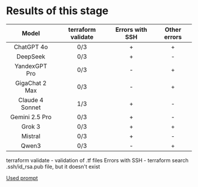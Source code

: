 # Results of this stage

| Model   | terraform validate   | Errors with SSH   | Other errors   |
|:-------:|:--------------------:|:----------------:|:---------------:|
| ChatGPT 4o | 0/3 | + | + |
| DeepSeek | 0/3 | + | - |
| YandexGPT Pro | 0/3 | - | + |
| GigaChat 2 Max | 0/3 | - | + |
| Claude 4 Sonnet | 1/3 | + | - |
| Gemini 2.5 Pro | 0/3 | + | - |
| Grok 3 | 0/3 | + | + |
| Mistral | 0/3 | + | - |
| Qwen3 | 0/3 | - | + |

terraform validate - validation of .tf files
Errors with SSH - terraform search .ssh/id_rsa.pub file, but it doesn't exist

[Used prompt](./prompt.txt)
